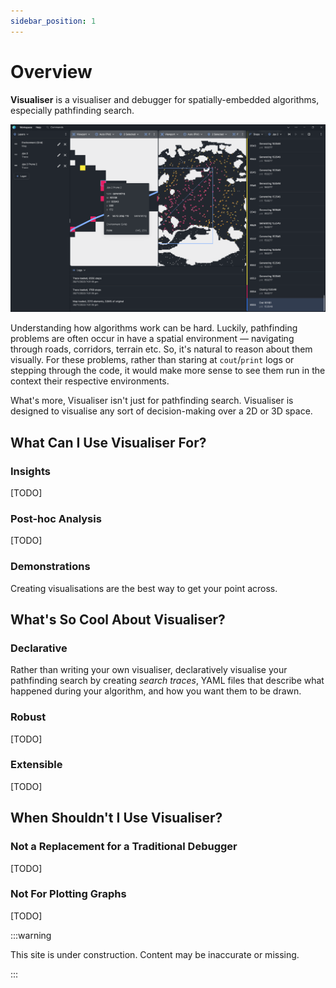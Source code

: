 ```yaml
---
sidebar_position: 1
---
```


# Overview

**Visualiser** is a visualiser and debugger for spatially-embedded algorithms, especially pathfinding search.

![Alt text](image.png)

Understanding how algorithms work can be hard. Luckily, pathfinding problems are often occur in have a spatial environment &mdash; navigating through roads, corridors, terrain etc. So, it's natural to reason about them visually. For these problems, rather than staring at `cout`/`print` logs or stepping through the code, it would make more sense to see them run in the context their respective environments.

What's more, Visualiser isn't just for pathfinding search. Visualiser is designed to visualise any sort of decision-making over a 2D or 3D space.

## What Can I Use Visualiser For?

### Insights

[TODO]

### Post-hoc Analysis

[TODO]

### Demonstrations

Creating visualisations are the best way to get your point across.

## What's So Cool About Visualiser?

### Declarative

Rather than writing your own visualiser, declaratively visualise your pathfinding search by creating _search traces_, YAML files that describe what happened during your algorithm, and how you want them to be drawn.

### Robust

[TODO]

### Extensible

[TODO]

## When Shouldn't I Use Visualiser?

### Not a Replacement for a Traditional Debugger

[TODO]

### Not For Plotting Graphs

[TODO]

:::warning

This site is under construction. Content may be inaccurate or missing.

:::
